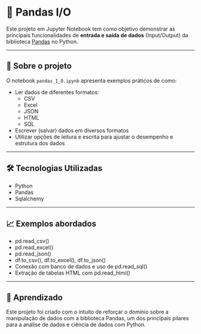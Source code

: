 # 📘 Pandas I/O

Este projeto em Jupyter Notebook tem como objetivo demonstrar as principais funcionalidades de **entrada e saída de dados** (Input/Output) da biblioteca [Pandas](https://pandas.pydata.org/) no Python.

---

## 📂 Sobre o projeto

O notebook `pandas_I_O.ipynb` apresenta exemplos práticos de como:

- Ler dados de diferentes formatos:
  - CSV
  - Excel
  - JSON
  - HTML
  - SQL
- Escrever (salvar) dados em diversos formatos
- Utilizar opções de leitura e escrita para ajustar o desempenho e estrutura dos dados

---

## 🛠️ Tecnologias Utilizadas

- Python 
- Pandas
- Sqlalchemy 

---

## 📈 Exemplos abordados

- pd.read_csv()
- pd.read_excel()
- pd.read_json()
- df.to_csv(), df.to_excel(), df.to_json()
- Conexão com banco de dados e uso de pd.read_sql()
- Extração de tabelas HTML com pd.read_html()

---

## 🧠 Aprendizado
Este projeto foi criado com o intuito de reforçar o domínio sobre a manipulação de dados com a biblioteca Pandas, um dos principais pilares para a análise de dados e ciência de dados com Python.


